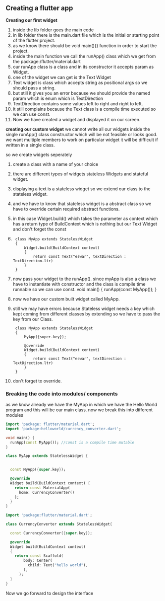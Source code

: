 ## Creating a flutter app

**Creating our first widget**
1. inside the lib folder goes the main code
2. in lib folder there is the main.dart file which is the initial or starting point of the flutter project.
3. as we know there should be void main(){} function in order to start the project.
4. inside the main function we call the runApp() class which we get from the package:/flutter/material.dart
5. our runApp class is a class and in its constructor it accepts param as Widget. 
6. one of the widget we can get is the Text Widget
7. Text widget is class which accepts string as positional args
so we should pass a string.
8. but still it gives you an error because we should provide the named param which is enum which is TextDirection
9. TextDirection contains some values left to right and right to left.
10. it still complains because the Text class is a compile time executed so we can use const.
11. Now we have created a widget and displayed it on our screen.

**creating our custom widget**
we cannot write all our widgets inside the single runApp() class constructor which will be not feasible or looks good.
we want multiple members to work on particular widget it will be difficult if written in a single class.

so we create widgets seperately 

1. create a class with a name of your choice 
2. there are different types of widgets stateless Widgets and stateful widget.
3. displaying a text is a stateless widget so we extend our class to the stateless widget.
4. and we have to know that stateless widget is a abstract class so we have to override certain required abstract functions.
5. in this case Widget.build() which takes the parameter as context which has a return type of BuildContext which is nothing but our Text Widget and don't forget the const
6. 
        class MyApp extends StatelessWidget
        {
            Widget.build(BuildContext context)
            {
                return const Text("eswar", textDirection : TextDirection.ltr)
            }
        }
7. now pass your widget to the runApp(). since myApp is also a class we have to instantiate with constructor and the class is compile time runnable so we can use const.
        void main()
        {
            runApp(const MyApp());
        }
8. now we have our custom built widget called MyApp.
9. still we may have errors because Stateless widget needs a key which kept coming from different classes by extending so we have to pass the key from our Class.


        class MyApp extends StatelessWidget
        {
            MyApp({super.key});

            @override
            Widget.build(BuildContext context)
            {
                return const Text("eswar", textDirection : TextDirection.ltr)
            }
        }
10. don't forget to override.

### Breaking the code into modules/ components

as we know already we have the MyApp in which we have the Hello World program and this will be our main class. now we break this into different modules 

```dart
import 'package: flutter/material.dart';
import 'package:helloworld/currency_converter.dart';

void main() {
  runApp(const MyApp()); //const is a compile time mutable
}

class MyApp extends StatelessWidget {
  

  const MyApp({super.key});

  @override
  Widget build(BuildContext context) {
    return const MaterialApp(
      home: CurrencyConverter()
    );
  }
}
```

```dart
import 'package:flutter/material.dart';

class CurrencyConverter extends StatelessWidget{

  const CurrencyConverter({super.key});

  @override
  Widget build(BuildContext context)
  {
    return const Scaffold(
        body: Center(
          child: Text("hello world"),
        ),
      );
  }
}
```
Now we go forward to design the interface